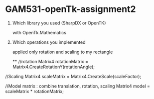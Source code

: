 # GAM531-openTk-assignment2
1. Which library you used (SharpDX or OpenTK)
   
   with OpenTk.Mathematics


2. Which operations you implemented

   applied only rotation and scaling to my rectangle

   **
//rotation
Matrix4 rotationMatrix = Matrix4.CreateRotationY(rotationAngle);

//Scaling
Matrix4 scaleMatrix = Matrix4.CreateScale(scaleFactor);

//Model matrix : combine translation, rotation, scaling
Matrix4 model = scaleMatrix * rotationMatrix;
